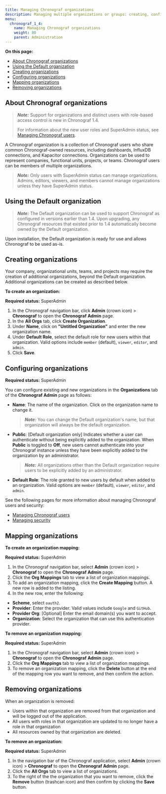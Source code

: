 ```yaml
---
title: Managing Chronograf organizations
description: Managing multiple organizations or groups: creating, configuring, mapping, and removing organizations.
menu:
  chronograf_1_4:
    name: Managing Chronograf organizations
    weight: 80
    parent: Administration
---
```


**On this page:**

* [About Chronograf organizations](#about-chronograf-organizations)
* [Using the Default organization](#using-the-default-organization)
* [Creating organizations](#creating-organizations)
* [Configuring organizations](#configuring-organizations)
* [Mapping organizations](#mapping-organizations)
* [Removing organizations](#removing-organizations)


## About Chronograf organizations

> ***Note:*** Support for organizations and distinct users with role-based access control is new in Chronograf 1.4.
>
> For information about the new user roles and SuperAdmin status, see [Managing Chronograf users](/chronograf/latest/administration/managing-chronograf-users/).

A Chronograf organization is a collection of Chronograf users who share common Chronograf-owned resources, including dashboards, InfluxDB connections, and Kapacitor connections. Organizations can be used to represent companies, functional units, projects, or teams. Chronograf users can be members of multiple organizations.

> ***Note:*** Only users with SuperAdmin status can manage organizations. Admins, editors, viewers, and members cannot manage organizations unless they have SuperAdmin status.

## Using the Default organization

>***Note:*** The Default organization can be used to support Chronograf as configured in versions earlier than 1.4.
> Upon upgrading, any Chronograf resources that existed prior to 1.4 automatically become owned by the Default organization.

Upon installation, the Default organization is ready for use and allows Chronograf to be used as-is.

## Creating organizations

Your company, organizational units, teams, and projects may require the creation of additional organizations, beyond the Default organization. Additional organizations can be created as described below.

**To create an organization:**

**Required status:** SuperAdmin

1) In the Chronograf navigation bar, click **Admin** (crown icon) > **Chronograf** to open the **Chronograf Admin** page.
2) In the **All Orgs** tab, click **Create Organization**.
3) Under **Name**, click on **"Untitled Organization"** and enter the new organization name.
4) Under **Default Role**, select the default role for new users within that organization. Valid options include `member` (default), `viewer`, `editor`, and `admin`.
5) Click **Save**.

## Configuring organizations

**Required status:** SuperAdmin

You can configure existing and new organizations in the **Organizations** tab of the **Chronograf Admin** page as follows:

* **Name**: The name of the organization. Click on the organization name to change it.

  > ***Note:*** You can change the Default organization's name, but that organization will always be the default organization.

* **Public**: [Default organization only] Indicates whether a user can authenticate without being explicitly added to the organization. When **Public** is toggled to **Off**, new users cannot authenticate into your Chronograf instance unless they have been explicitly added to the organization by an administrator.

  > ***Note:*** All organizations other than the Default organization require users to be explicitly added by an administrator.

* **Default Role**: The role granted to new users by default when added to an organization. Valid options are `member` (default), `viewer`, `editor`, and `admin`.

See the following pages for more information about managing Chronograf users and security:

* [Managing Chronograf users](/chronograf/latest/administration/managing-chronograf-users/)
* [Managing security](/chronograf/latest/administration/managing-security/)

## Mapping organizations

**To create an organization mapping:**

**Required status:** SuperAdmin

1) In the Chronograf navigation bar, select **Admin** (crown icon) > **Chronograf** to open the **Chronograf Admin** page.
2) Click the **Org Mappings** tab to view a list of organization mappings.
3) To add an organization mapping, click the **Create Mapping** button. A new row is added to the listing.
4) In the new row, enter the following:

- **Scheme**, select `oauth2`.
- **Provider**: Enter the provider. Valid values include `Google` and `GitHub`.
- **Provider Org**: [Optional] Enter the email domain(s) you want to accept.
- **Organization**: Select the organization that can use this authentication provider.

**To remove an organization mapping:**

**Required status:** SuperAdmin

1) In the Chronograf navigation bar, select **Admin** (crown icon) > **Chronograf** to open the **Chronograf Admin** page.
2) Click the **Org Mappings** tab to view a list of organization mappings.
3) To remove an organization mapping, click the **Delete** button at the end of the mapping row you want to remove, and then confirm the action.

## Removing organizations

When an organization is removed:

* Users within that organization are removed from that organization and will be logged out of the application.
* All users with roles in that organization are updated to no longer have a role in that organization
* All resources owned by that organization are deleted.


**To remove an organization:**

**Required status:** SuperAdmin

1) In the navigation bar of the Chronograf application, select **Admin** (crown icon) > **Chronograf** to open the **Chronograf Admin** page.
2) Click the **All Orgs** tab to view a list of organizations.
3) To the right of the the organization that you want to remove, click the **Remove** button (trashcan icon) and then confirm by clicking the **Save** button.
